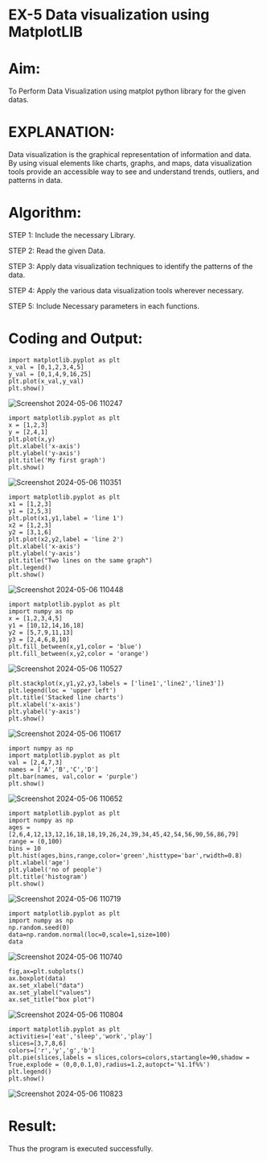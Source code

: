 # EX-5 Data visualization using MatplotLIB

# Aim:
  To Perform Data Visualization using matplot python library for the given datas.

# EXPLANATION:
Data visualization is the graphical representation of information and data. By using visual elements like charts, graphs, and maps, data visualization tools provide an accessible way to see and understand trends, outliers, and patterns in data.

# Algorithm:
STEP 1: Include the necessary Library.

STEP 2: Read the given Data.

STEP 3: Apply data visualization techniques to identify the patterns of the data.

STEP 4: Apply the various data visualization tools wherever necessary.

STEP 5: Include Necessary parameters in each functions.

# Coding and Output:

```
import matplotlib.pyplot as plt
x_val = [0,1,2,3,4,5]
y_val = [0,1,4,9,16,25]
plt.plot(x_val,y_val)
plt.show()
```
![Screenshot 2024-05-06 110247](https://github.com/23013743/EXNO-5-DS/assets/161271714/03db6e2a-beff-45e0-83a2-de2537384c81)

```
import matplotlib.pyplot as plt
x = [1,2,3]
y = [2,4,1]
plt.plot(x,y)
plt.xlabel('x-axis')
plt.ylabel('y-axis')
plt.title('My first graph')
plt.show()
```
![Screenshot 2024-05-06 110351](https://github.com/23013743/EXNO-5-DS/assets/161271714/7e7559e4-5e09-4bb2-9fb0-8d37d14e6d74)

```
import matplotlib.pyplot as plt
x1 = [1,2,3]
y1 = [2,5,3]
plt.plot(x1,y1,label = 'line 1')
x2 = [1,2,3]
y2 = [3,1,6]
plt.plot(x2,y2,label = 'line 2')
plt.xlabel('x-axis')
plt.ylabel('y-axis')
plt.title("Two lines on the same graph")
plt.legend()
plt.show()

```
![Screenshot 2024-05-06 110448](https://github.com/23013743/EXNO-5-DS/assets/161271714/16e87bfa-27fe-434b-a574-d11ee68cff28)
```
import matplotlib.pyplot as plt
import numpy as np
x = [1,2,3,4,5]
y1 = [10,12,14,16,18]
y2 = [5,7,9,11,13]
y3 = [2,4,6,8,10]
plt.fill_between(x,y1,color = 'blue')
plt.fill_between(x,y2,color = 'orange')
```

![Screenshot 2024-05-06 110527](https://github.com/23013743/EXNO-5-DS/assets/161271714/ab80fa60-f8b0-4aff-8c1d-eafadb00f6f0)

```
plt.stackplot(x,y1,y2,y3,labels = ['line1','line2','line3'])
plt.legend(loc = 'upper left')
plt.title('Stacked line charts')
plt.xlabel('x-axis')
plt.ylabel('y-axis')
plt.show()
```

![Screenshot 2024-05-06 110617](https://github.com/23013743/EXNO-5-DS/assets/161271714/848cf02d-6463-4b98-aae1-d22ccc233810)

```
import numpy as np
import matplotlib.pyplot as plt
val = [2,4,7,3]
names = ['A','B','C','D']
plt.bar(names, val,color = 'purple')
plt.show()
```


![Screenshot 2024-05-06 110652](https://github.com/23013743/EXNO-5-DS/assets/161271714/1b38caaf-f80c-4524-8233-7d8da40120e5)

```
import matplotlib.pyplot as plt
import numpy as np
ages = [2,6,4,12,13,12,16,18,18,19,26,24,39,34,45,42,54,56,90,56,86,79]
range = (0,100)
bins = 10
plt.hist(ages,bins,range,color='green',histtype='bar',rwidth=0.8)
plt.xlabel('age')
plt.ylabel('no of people')
plt.title('histogram')
plt.show()
```

![Screenshot 2024-05-06 110719](https://github.com/23013743/EXNO-5-DS/assets/161271714/16d3a251-b5bf-4451-9dbf-b43d11d7d5ba)


```
import matplotlib.pyplot as plt
import numpy as np
np.random.seed(0)
data=np.random.normal(loc=0,scale=1,size=100)
data
```

![Screenshot 2024-05-06 110740](https://github.com/23013743/EXNO-5-DS/assets/161271714/4d86e55a-fcd9-4f44-9bd2-599e3f8723d0)


```
fig,ax=plt.subplots()
ax.boxplot(data)
ax.set_xlabel("data")
ax.set_ylabel("values")
ax.set_title("box plot")
```

![Screenshot 2024-05-06 110804](https://github.com/23013743/EXNO-5-DS/assets/161271714/d6e1b3e1-0d91-497f-a303-feb9561dbb29)

```
import matplotlib.pyplot as plt
activities=['eat','sleep','work','play']
slices=[3,7,8,6]
colors=['r','y','g','b']
plt.pie(slices,labels = slices,colors=colors,startangle=90,shadow = True,explode = (0,0,0.1,0),radius=1.2,autopct='%1.1f%%')
plt.legend()
plt.show()
```
![Screenshot 2024-05-06 110823](https://github.com/23013743/EXNO-5-DS/assets/161271714/de3fe53c-40f8-4ba2-9fac-8b4dc36e5010)

# Result:
Thus the program is executed successfully.
